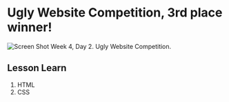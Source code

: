 # Ugly Website Competition, 3rd place winner!     <!-- #H1  -->
![Screen Shot](./images/readme.webp)
Week 4, Day 2. Ugly Website Competition.


## Lesson Learn
1. HTML
2. CSS


